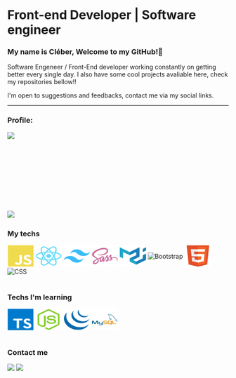 ﻿

 # Front-end Developer | Software engineer

 ### My name is Cléber, Welcome to my GitHub!👋

Software Engeneer / Front-End developer working constantly on getting better every single day. I also have some cool projects avaliable here, check my repositories bellow!! 

I'm open to suggestions and feedbacks, contact me via my social links.

---

### Profile:


 <img style="display: block" height="180em" src="https://github-readme-stats-git-masterrstaa-rickstaa.vercel.app/api?username=Cleber-severo&&show_icons=true&theme=radical"/>
 <img height="190em" src="https://github-readme-stats-git-masterrstaa-rickstaa.vercel.app/api/top-langs/?username=Cleber-severo&layout=compact&langs_count=7&theme=radical"/>



### My techs
 <div style="display: inline_block">
  <img align="center" alt="Js" height="50" width="60" src="https://raw.githubusercontent.com/devicons/devicon/master/icons/javascript/javascript-plain.svg">
  <img align="center" alt="React" height="50" width="60" src="https://raw.githubusercontent.com/devicons/devicon/master/icons/react/react-original.svg">
  <img align="center" alt="Tailwind" height="50" width="60" src="https://github.com/devicons/devicon/blob/master/icons/tailwindcss/tailwindcss-plain.svg">
  <img align="center" alt="Sass" height="50" width="60" src="https://raw.githubusercontent.com/devicons/devicon/master/icons/sass/sass-original.svg">
  <img align="center" alt="MUI" height="50" width="60" src="https://raw.githubusercontent.com/devicons/devicon/master/icons/materialui/materialui-original.svg">
  <img align="center" alt="Bootstrap" height="50" width="60" src="https://cdn.jsdelivr.net/gh/devicons/devicon/icons/bootstrap/bootstrap-original.svg">
  <img align="center" alt="HTML" height="50" width="60" src="https://raw.githubusercontent.com/devicons/devicon/master/icons/html5/html5-original.svg">
  <img align="center" alt="CSS" height="50" width="60" src="https://raw.githubusercontent.com/devicons/devicon/master/icons/css3/css3-original.svg>
  <img align="center" alt="git" height="50" width="60" src="https://cdn.jsdelivr.net/gh/devicons/devicon/icons/git/git-original.svg">
  
</div>
<br>

### Techs I'm learning

<div style="display: inline_block">
<img align="center" alt="jQuery" height="50" width="60" src="https://raw.githubusercontent.com/devicons/devicon/master/icons/typescript/typescript-original.svg">
<img align="center" alt="Node" height="50" width="60" src="https://github.com/devicons/devicon/blob/master/icons/nodejs/nodejs-original.svg">
<img align="center" alt="jQuery" height="50" width="60" src="https://raw.githubusercontent.com/devicons/devicon/master/icons/jquery/jquery-original.svg">
<img align="center" alt="MySQL" height="50" width="60" src="https://raw.githubusercontent.com/devicons/devicon/master/icons/mysql/mysql-original-wordmark.svg">

 
</div>
 <br>


### Contact me 
<a href="mailto:clebersevero1998@gmail.com"><img src="https://img.shields.io/badge/Gmail-D14836?style=for-the-badge&logo=gmail&logoColor=white" target="_blank"></a> <a href="https://www.linkedin.com/in/cleber-severo/" target="_blank"><img src="https://img.shields.io/badge/-LinkedIn-%230077B5?style=for-the-badge&logo=linkedin&logoColor=white" target="_blank"></a>
<br>


